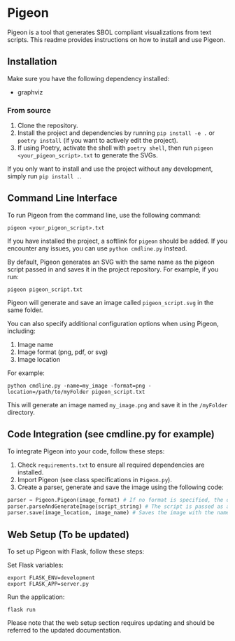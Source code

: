 # Pigeon

Pigeon is a tool that generates SBOL compliant visualizations from text scripts. This readme provides instructions on how to install and use Pigeon.

## Installation

Make sure you have the following dependency installed:

- graphviz

### From source

1. Clone the repository.
2. Install the project and dependencies by running `pip install -e .` or `poetry install` (if you want to actively edit the project).
3. If using Poetry, activate the shell with `poetry shell`, then run `pigeon <your_pigeon_script>.txt` to generate the SVGs.

If you only want to install and use the project without any development, simply run `pip install .`.

## Command Line Interface

To run Pigeon from the command line, use the following command:

```
pigeon <your_pigeon_script>.txt
```

If you have installed the project, a softlink for `pigeon` should be added. If you encounter any issues, you can use `python cmdline.py` instead.

By default, Pigeon generates an SVG with the same name as the pigeon script passed in and saves it in the project repository. For example, if you run:

```
pigeon pigeon_script.txt
```

Pigeon will generate and save an image called `pigeon_script.svg` in the same folder.

You can also specify additional configuration options when using Pigeon, including:

1. Image name
2. Image format (png, pdf, or svg)
3. Image location

For example:

```
python cmdline.py -name=my_image -format=png -location=/path/to/myFolder pigeon_script.txt
```

This will generate an image named `my_image.png` and save it in the `/myFolder` directory.

## Code Integration (see cmdline.py for example)

To integrate Pigeon into your code, follow these steps:

1. Check `requirements.txt` to ensure all required dependencies are installed.
2. Import Pigeon (see class specifications in `Pigeon.py`).
3. Create a parser, generate and save the image using the following code:

```python
parser = Pigeon.Pigeon(image_format) # If no format is specified, the default is SVG.
parser.parseAndGenerateImage(script_string) # The script is passed as a string to the parsing function.
parser.save(image_location, image_name) # Saves the image with the name 'image_name' in the folder specified by 'image_location'.
```

## Web Setup (To be updated)

To set up Pigeon with Flask, follow these steps:

Set Flask variables:
```
export FLASK_ENV=development
export FLASK_APP=server.py
```

Run the application:
```
flask run
```

Please note that the web setup section requires updating and should be referred to the updated documentation.